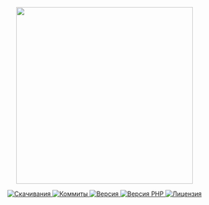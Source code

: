 <p align="center"><a href="https://www.localzet.com" target="_blank">
  <img src="https://static.zorin.space/media/logos/ZorinProjectsSP.svg" width="400">
</a></p>

<p align="center">
  <a href="https://packagist.org/packages/localzet/socket">
  <img src="https://img.shields.io/packagist/dt/localzet/socket?label=%D0%A1%D0%BA%D0%B0%D1%87%D0%B8%D0%B2%D0%B0%D0%BD%D0%B8%D1%8F" alt="Скачивания">
</a>
  <a href="https://github.com/localzet/SocketIO">
  <img src="https://img.shields.io/github/commit-activity/t/localzet/SocketIO?label=%D0%9A%D0%BE%D0%BC%D0%BC%D0%B8%D1%82%D1%8B" alt="Коммиты">
</a>
  <a href="https://packagist.org/packages/localzet/socket">
  <img src="https://img.shields.io/packagist/v/localzet/socket?label=%D0%92%D0%B5%D1%80%D1%81%D0%B8%D1%8F" alt="Версия">
</a>
  <a href="https://packagist.org/packages/localzet/socket">
  <img src="https://img.shields.io/packagist/dependency-v/localzet/socket/php?label=PHP" alt="Версия PHP">
</a>
  <a href="https://github.com/localzet/SocketIO">
  <img src="https://img.shields.io/github/license/localzet/SocketIO?label=%D0%9B%D0%B8%D1%86%D0%B5%D0%BD%D0%B7%D0%B8%D1%8F" alt="Лицензия">
</a>
</p>
